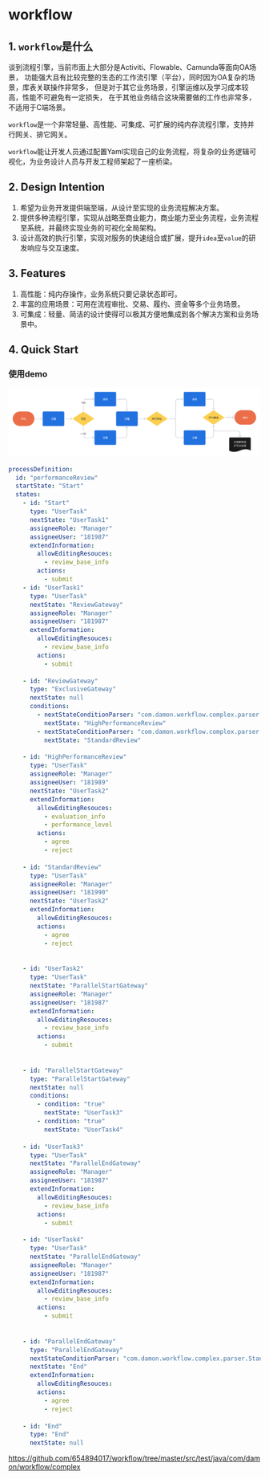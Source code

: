 # workflow

## 1. `workflow`是什么

谈到流程引擎，当前市面上大部分是Activiti、Flowable、Camunda等面向OA场景，
功能强大且有比较完整的生态的工作流引擎（平台），同时因为OA复杂的场景，库表关联操作非常多，
但是对于其它业务场景，引擎运维以及学习成本较高，性能不可避免有一定损失，
在于其他业务结合这块需要做的工作也非常多，不适用于C端场景。 

`workflow`是一个非常轻量、高性能、可集成、可扩展的纯内存流程引擎，支持并行网关、排它网关。

`workflow`能让开发人员通过配置Yaml实现自己的业务流程，将复杂的业务逻辑可视化，为业务设计人员与开发工程师架起了一座桥梁。

## 2. Design Intention

1. 希望为业务开发提供端至端，从设计至实现的业务流程解决方案。
2. 提供多种流程引擎，实现从战略至商业能力，商业能力至业务流程，业务流程至系统，并最终实现业务的可视化全局架构。
3. 设计高效的执行引擎，实现对服务的快速组合或扩展，提升`idea`至`value`的研发响应与交互速度。

## 3. Features

1. 高性能：纯内存操作，业务系统只要记录状态即可。
2. 丰富的应用场景：可用在流程审批、交易、履约、资金等多个业务场景。
3. 可集成：轻量、简洁的设计使得可以极其方便地集成到各个解决方案和业务场景中。

## 4. Quick Start

### 使用demo
![复杂流程](images/WorkflowComplex.png)
```YAML
processDefinition:
  id: "performanceReview"
  startState: "Start"
  states:
    - id: "Start"
      type: "UserTask"
      nextState: "UserTask1"
      assigneeRole: "Manager"
      assigneeUser: "181987"
      extendInformation:
        allowEditingResouces:
          - review_base_info
        actions:
          - submit
    - id: "UserTask1"
      type: "UserTask"
      nextState: "ReviewGateway"
      assigneeRole: "Manager"
      assigneeUser: "181987"
      extendInformation:
        allowEditingResouces:
          - review_base_info
        actions:
          - submit

    - id: "ReviewGateway"
      type: "ExclusiveGateway"
      nextState: null
      conditions:
        - nextStateConditionParser: "com.damon.workflow.complex.parser.HighPerformanceReviewConditionParser"
          nextState: "HighPerformanceReview"
        - nextStateConditionParser: "com.damon.workflow.complex.parser.StandardReviewConditionParser"
          nextState: "StandardReview"

    - id: "HighPerformanceReview"
      type: "UserTask"
      assigneeRole: "Manager"
      assigneeUser: "181989"
      nextState: "UserTask2"
      extendInformation:
        allowEditingResouces:
          - evaluation_info
          - performance_level
        actions:
          - agree
          - reject

    - id: "StandardReview"
      type: "UserTask"
      assigneeRole: "Manager"
      assigneeUser: "181990"
      nextState: "UserTask2"
      extendInformation:
        allowEditingResouces:
        actions:
          - agree
          - reject


    - id: "UserTask2"
      type: "UserTask"
      nextState: "ParallelStartGateway"
      assigneeRole: "Manager"
      assigneeUser: "181987"
      extendInformation:
        allowEditingResouces:
          - review_base_info
        actions:
          - submit


    - id: "ParallelStartGateway"
      type: "ParallelStartGateway"
      nextState: null
      conditions:
        - condition: "true"
          nextState: "UserTask3"
        - condition: "true"
          nextState: "UserTask4"

    - id: "UserTask3"
      type: "UserTask"
      nextState: "ParallelEndGateway"
      assigneeRole: "Manager"
      assigneeUser: "181987"
      extendInformation:
        allowEditingResouces:
          - review_base_info
        actions:
          - submit

    - id: "UserTask4"
      type: "UserTask"
      nextState: "ParallelEndGateway"
      assigneeRole: "Manager"
      assigneeUser: "181987"
      extendInformation:
        allowEditingResouces:
          - review_base_info
        actions:
          - submit


    - id: "ParallelEndGateway"
      type: "ParallelEndGateway"
      nextStateConditionParser: "com.damon.workflow.complex.parser.StandardReviewConditionParser"
      nextState: "End"
      extendInformation:
        allowEditingResouces:
        actions:
          - agree
          - reject

    - id: "End"
      type: "End"
      nextState: null
```
https://github.com/654894017/workflow/tree/master/src/test/java/com/damon/workflow/complex


